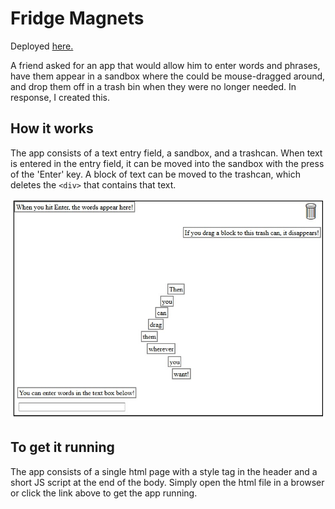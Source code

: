 # Fridge Magnets

Deployed [here.](https://gkjcjg.github.io/fridge_magnets/)

A friend asked for an app that would allow him to enter words and phrases, have them appear in a sandbox where the could be mouse-dragged around, and drop them off in a trash bin when they were no longer needed. In response, I created this.

## How it works

The app consists of a text entry field, a sandbox, and a trashcan. When text is entered in the entry field, it can be moved into the sandbox with the press of the 'Enter' key. A block of text can be moved to the trashcan, which deletes the `<div>` that contains that text.

![Screenshot of Fridge Magnets](./fridge_screen.jpg)

## To get it running

The app consists of a single html page with a style tag in the header and a short JS script at the end of the body. Simply open the html file in a browser or click the link above to get the app running.
